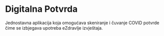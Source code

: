 # Digitalna Potvrda

Jednostavna aplikacija koja omogućava skeniranje i čuvanje COVID potvrde čime se izbjegava upotreba eZdravlje izvještaja.
